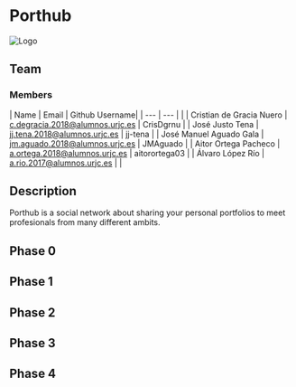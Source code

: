 # Porthub
![Logo](https://www.dropbox.com/s/s9pcr1abkx2ws3e/logo.png?dl=0)
## Team
### Members
| Name | Email | Github Username|
| ---  | ---   |		|
| Cristian de Gracia Nuero | c.degracia.2018@alumnos.urjc.es | CrisDgrnu  |
| José Justo Tena | jj.tena.2018@alumnos.urjc.es | jj-tena |
| José Manuel Aguado Gala | jm.aguado.2018@alumnos.urjc.es | JMAguado |
| Aitor Ortega Pacheco | a.ortega.2018@alumnos.urjc.es | aitorortega03 |
| Álvaro López Río | a.rio.2017@alumnos.urjc.es | |
## Description
Porthub is a social network about sharing your personal portfolios to meet profesionals from many different ambits. 
## Phase 0
## Phase 1
## Phase 2
## Phase 3
## Phase 4
 


